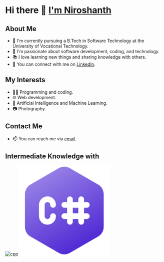 # Hi there 👋 [ I'm Niroshanth](https://github.com/NiroshanthS)

## About Me

- 🌱 I'm currently pursuing a B.Tech in Software Technology at the University of Vocational Technology.
- 💼 I'm passionate about software development, coding, and technology.
- 📚 I love learning new things and sharing knowledge with others.
- 🔗 You can connect with me on [LinkedIn](https://www.linkedin.com/in/niroshanth-sathasivam/).

## My Interests

- 👨‍💻 Programming and coding.
- 🌐 Web development.
- 🤖 Artificial Intelligence and Machine Learning.
- 📷 Photography.

## Contact Me

- 📫 You can reach me via [email](sathasivamniroshanth@gmail.com).

## Intermediate Knowledge with 

![cpp](cpp.png) ![csharp](https://raw.githubusercontent.com/github/explore/80688e429a7d4ef2fca1e82350fe8e3517d3494d/topics/csharp/csharp.png)
<!--
**NiroshanthS/NiroshanthS** is a ✨ _special_ ✨ repository because its `README.md` (this file) appears on your GitHub profile.

Here are some ideas to get you started:

- 🔭 I’m currently working on ...
- 🌱 I’m currently learning ...
- 👯 I’m looking to collaborate on ...
- 🤔 I’m looking for help with ...
- 💬 Ask me about ...
- 📫 How to reach me: ...
- 😄 Pronouns: ...
- ⚡ Fun fact: ...
-->
